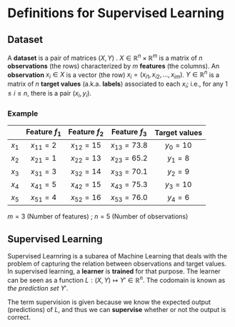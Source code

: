 # Definitions for Supervised Learning


## Dataset

A **dataset** is a pair of matrices ($X, Y$) . $X \in \mathbb{R}^{n} \times \mathbb{R}^{m}$ is a matrix of $n$ **observations** (the rows) characterized by $m$ **features** (the columns). An **observation** $x_i \in X$ is a vector (the row) $x_i = (x_{i1}, x_{i2}, ... , x_{im})$. $Y \in \mathbb{R}^{n}$ is a matrix of $n$ **target values** (a.k.a. **labels**) associated to each $x_i$; i.e., for any $1 \leq i \leq n$, there is a pair ($x_i, y_i$).

### Example

|       | Feature $f_1$ | Feature $f_2$ | Feature $f_3$   | Target values |
|:-----:|:-------------:|:-------------:|:---------------:|:-------------:|
| $x_1$ | $x_{11} = 2$  | $x_{12} = 15$ | $x_{13} = 73.8$ | $y_{0} = 10$  |
| $x_2$ | $x_{21} = 1$  | $x_{22} = 13$ | $x_{23} = 65.2$ | $y_{1} = 8$   |
| $x_3$ | $x_{31} = 3$  | $x_{32} = 14$ | $x_{33} = 70.1$ | $y_{2} = 9$   |
| $x_4$ | $x_{41} = 5$  | $x_{42} = 15$ | $x_{43} = 75.3$ | $y_{3} = 10$  |
| $x_5$ | $x_{51} = 4$  | $x_{52} = 16$ | $x_{53} = 76.0$ | $y_{4} = 6$   |

$m=3$ (Number of features) ; $n=5$ (Number of observations)

## Supervised Learning

Supervised Learnring is a subarea of Machine Learning that deals with the problem of capturing the relation between observations and target values. In supervised learning, a **learner** is **trained** for that purpose. The learner can be seen as a function $L: (X, Y) \mapsto Y' \in \mathbb{R}^n$. The codomain is known as _the prediction set_ $Y'$. 

The term supervision is given because we know the expected output (predictions) of $L$, and thus we can **supervise** whether or not the output is correct.

 <!-- ## Train and test datasets

Typically, there exist at least two datasets: $(X_{train}, Y_{train})$ and $(X_{test}, Y_{test})$. They have $k$, and $l$ observations, respectively and should satisfy $X_{train} \cap X_{test} = \empty$.

The idea of this datasets

> When explaining the models we will not use the train/test datasets. However, this definition is necessary to understand supervised learning. -->

<!-- The supervision happens after the training of the learner, when we **evaluate** its performance on the dataset using a function $R: (Y, Y') \mapsto \mathbb{R}$. Without labels, the evaluation (and thus, the supervision) cannot happen. -->